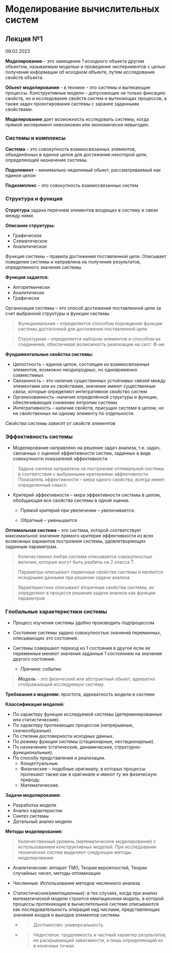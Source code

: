 # Моделирование вычислительных систем
## Лекция №1
09.02.2023

**Моделирование** – это замещение 1 исходного объекта другим объектом, называемым моделью и проведение экспериментов с целью получения информации об исходном объекте, путем исследования свойств объекта.

**Обьект моделирования** - в технике – это системы и вытекающие процессы.
Конструктивные модели – допускающие не только фиксацию свойств, но и исследование свойств систем и вытекающих процессов, а также задач проектирования системы с заранее заданными свойствами. 

**Моделирование** дает возможность исследовать системы, когда прямой эксперимент невозможен или экономически невыгоден.

### **Системы и комплексы**

**Система** – это совокупность взаимосвязанных элементов, объединённых в единое целое для достижения некоторой цели, определяющей назначение системы.

**Подэлемент** – минимально неделимый обьект, рассматриваемый как единое целое

**Подкомплекс** – это совокупность взаимосвязанных систем

### **Структура и функция**
**Структура** задана перечнем элементов входящих в систему и связи между ними.

**Описание структуры:**
* Графическое
* Схематическое
* Аналитическое

Функция системы – правила достижения поставленной цели. Описывает поведение системы и направлена на получение результатов, определенного значения системы.

**Функция задается:**
* Алгоритмически
* Аналитически
* Графически


Организация системы – это способ достижения поставленной цели за счет выбранной структуры и функции системы

> Функциональная – определяется способом порождения функции системы достаточной для достижения поставленной цели

> Структурная – определяется набором элементов и способом их соединения, обеспечивая возможность реализации на сист. Ф-ии

**Фундаментальные свойства системы:**
* Целостность – единое целое, состоящее из взаимосвязанных элементов, возможно неоднородных, но одновременно совместимых
* Связанность – это наличие существенных устойчивых связей между элементами или их свойствами, значение имеют существенные связи, которые определяют интегративное свойство систем
* Организованность -наличие определённой структуры и функции, обеспечивающих снижение энтропии системы
* Интегративность – наличие свойств, присущих системе в целом, но не свойственных ни одному элементу по отдельности.

*Свойства системы зависят от свойств элементов*

### Эффективность системы
- Моделирование направлено на решение задач анализа, т.е. задач, связанных с оценкой эффективности систем, заданных в виде совокупности показателей эффективности

> Задача синтеза направлена на построение оптимальной системы в соответствии с выбранными критериями эффективности.
Показатель эффективности – мера одного свойства, всегда имеет определенный смысл.

* Критерий эффективности – мера эффективности системы в целом, обобщающая все свойства системы в одной оценке.

    * Прямой критерий при увеличении – увеличивается.

    * Обратный – уменьшается

**Оптимальная система** – это система, которой соответствует максимальное значение прямого критерия эффективности из всех возможных вариантов построения системы, удовлетворяющих заданным параметрам.

> Количественно любая система описывается совокупностью величин, которые могут быть разбиты на 2 класса Т.

> Параметры описывают первичные свойства системы и являются исходными данными при решении задачи анализа

>Характеристики описывают вторичные свойства системы, их определяют в процессе решения задачи анализа как функции параметров

### Глобальные характеристики системы

* Процесс изучения системы удобно производить подпроцессом

* Состояние системы задано совокупностью значений переменных, описывающих это состояние.

 * Системы совершают переход из 1 состояния в другое если ее переменные меняют значения заданные 1 состоянием на значения другого состояния.

    * *Причина: событие.*

> ***Модель*** - это физический или абстрактный обьект, адекватно отображающий исследуемую систему.

**Требования к моделям:** простота, адекватность модели в системе

**Классификация моделей:**

- По характеру функции исследуемой системы (детерминированные или статистические).
- По характеру протекающих процессов (непрерывные, скачкообразные).
- По степени достоверности исходных данных.
- По режиму функции системы (стационарные, нестационарные).
- По назначению (статические, динамические, структурно-функциональные).
- По способу представления и реализации. 
    * Концептуальные.
    * Физические – подобные оригиналу, в которых процессы протекают также как в оригинале и имеют ту же физическую природу.
    * Математические. 

**Задачи моделирования:**
- Разработка модели
- Анализ характеристик
- Синтез системы
- Детальный анализ модели

**Методы моделирования:**
> Количественный уровень (математическое моделирование) с использованием конструктивных моделей. При исследовании технических систем выделяют следующие методы моделирования:


- Аналитические: аппарат ТМО, Теории вероятностей, Теории случайных чисел, методы оптимизации
- Численные: Использование методов численного анализа

- Статистические(*имитационные*): в тех случаях, когда при анализ математической модели строится имитационная модель, в которой процессы протекающие в вычислительной системе описываются как последовательность операций над числами, представляющих значения входов и выходов элементов системы.
    - >Достоинство: универсальность

    - >Недостаток: трудоемкость и частный характер результатов, не раскрывающий зависимости, а лишь определяющий их в конечных точках

